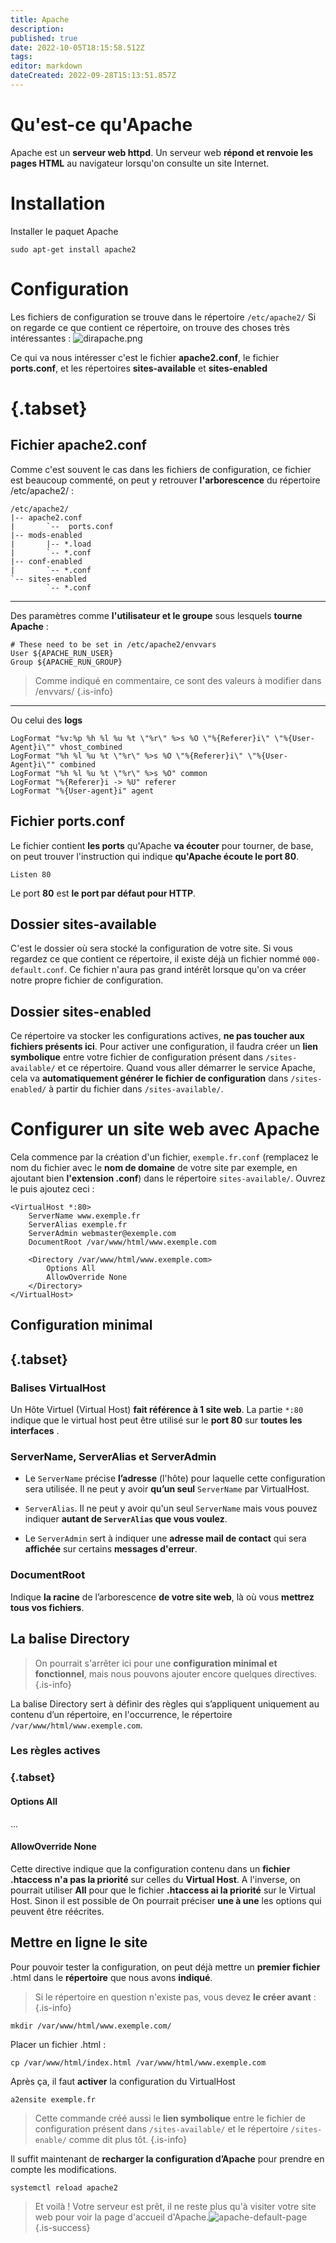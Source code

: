 ```yaml
---
title: Apache
description: 
published: true
date: 2022-10-05T18:15:58.512Z
tags: 
editor: markdown
dateCreated: 2022-09-28T15:13:51.857Z
---
```


# Qu'est-ce qu'Apache
Apache est un **serveur web httpd**. Un serveur web **répond et renvoie les pages HTML** au navigateur lorsqu'on consulte un site Internet.

# Installation
Installer le paquet Apache 
```
sudo apt-get install apache2
```

# Configuration
Les fichiers de configuration se trouve dans le répertoire `/etc/apache2/`
Si on regarde ce que contient ce répertoire, on trouve des choses très intéressantes :
![dirapache.png](/img/dirapache.png)

Ce qui va nous intéresser c'est le fichier **apache2.conf**, le fichier **ports.conf**, et les répertoires **sites-available** et **sites-enabled**

# {.tabset}
## Fichier apache2.conf
Comme c'est souvent le cas dans les fichiers de configuration, ce fichier est beaucoup commenté, on peut y retrouver **l'arborescence** du répertoire /etc/apache2/ :

```
/etc/apache2/
|-- apache2.conf
|       `--  ports.conf
|-- mods-enabled
|       |-- *.load
|       `-- *.conf
|-- conf-enabled
|       `-- *.conf
`-- sites-enabled
        `-- *.conf
```
---
Des paramètres comme **l'utilisateur et le groupe** sous lesquels **tourne Apache** :

```
# These need to be set in /etc/apache2/envvars
User ${APACHE_RUN_USER}
Group ${APACHE_RUN_GROUP}
```
> Comme indiqué en commentaire, ce sont des valeurs à modifier dans /envvars/
{.is-info}
---
Ou celui des **logs**

```
LogFormat "%v:%p %h %l %u %t \"%r\" %>s %O \"%{Referer}i\" \"%{User-Agent}i\"" vhost_combined
LogFormat "%h %l %u %t \"%r\" %>s %O \"%{Referer}i\" \"%{User-Agent}i\"" combined
LogFormat "%h %l %u %t \"%r\" %>s %O" common
LogFormat "%{Referer}i -> %U" referer
LogFormat "%{User-agent}i" agent
```

## Fichier ports.conf
Le fichier contient **les ports** qu'Apache **va écouter** pour tourner, de base, on peut trouver l'instruction qui indique **qu'Apache écoute le port 80**.
```
Listen 80
```
Le port **80** est **le port par défaut pour HTTP**.

## Dossier sites-available
C'est le dossier où sera stocké la configuration de votre site. Si vous regardez ce que contient ce répertoire, il existe déjà un fichier nommé `000-default.conf`. Ce fichier n'aura pas grand intérêt lorsque qu'on va créer notre propre fichier de configuration.

## Dossier sites-enabled
Ce répertoire va stocker les configurations actives, **ne pas toucher aux fichiers présents ici**. 
Pour activer une configuration, il faudra créer un **lien symbolique** entre votre fichier de configuration présent dans `/sites-available/` et ce répertoire. Quand vous aller démarrer  le service Apache, cela va **automatiquement générer le fichier de configuration** dans `/sites-enabled/` à partir du fichier dans `/sites-available/`.

# Configurer un site web avec Apache
Cela commence par la création d'un fichier, `exemple.fr.conf` (remplacez le nom du fichier avec le **nom de domaine** de votre site par exemple, en ajoutant bien **l'extension .conf**) dans le répertoire `sites-available/`. Ouvrez le puis ajoutez ceci :
```
<VirtualHost *:80>
    ServerName www.exemple.fr
    ServerAlias exemple.fr
    ServerAdmin webmaster@exemple.com
    DocumentRoot /var/www/html/www.exemple.com

    <Directory /var/www/html/www.exemple.com>
        Options All
        AllowOverride None
    </Directory>
</VirtualHost>
```
## Configuration minimal
## {.tabset}
### Balises VirtualHost
Un Hôte Virtuel (Virtual Host) **fait référence à 1 site web**. 
La partie `*:80` indique que le virtual host peut être utilisé sur le **port 80** sur **toutes les interfaces** .

### ServerName, ServerAlias et ServerAdmin
- Le `ServerName` précise **l’adresse** (l'hôte) pour laquelle cette configuration sera utilisée. Il ne peut y avoir **qu’un seul** `ServerName` par VirtualHost.

- `ServerAlias`. Il ne peut y avoir qu'un seul `ServerName` mais vous pouvez indiquer **autant de `ServerAlias` que vous voulez**.

- Le `ServerAdmin` sert à indiquer une **adresse mail de contact** qui sera **affichée** sur certains **messages d'erreur**.

### DocumentRoot
Indique **la racine** de l’arborescence **de votre site web**, là où vous **mettrez tous vos fichiers**.






## La balise Directory

> On pourrait s'arrêter ici pour une **configuration minimal et fonctionnel**, mais nous pouvons ajouter encore quelques directives.
{.is-info}

La balise Directory sert à définir des règles qui s’appliquent uniquement au contenu d’un répertoire, en l'occurrence, le répertoire `/var/www/html/www.exemple.com`.

### Les règles actives
### {.tabset}
#### Options All
...
#### AllowOverride None
Cette directive indique que la configuration contenu dans un **fichier .htaccess n'a pas la priorité** sur celles du **Virtual Host**. 
A l'inverse, on pourrait utiliser  **All**  pour que le fichier **.htaccess ai la priorité** sur le Virtual Host.
Sinon il est possible de On pourrait préciser **une à une** les options qui peuvent être réécrites.

## Mettre en ligne le site
Pour pouvoir tester la configuration, on peut déjà mettre un **premier fichier** .html dans le **répertoire** que nous avons **indiqué**.


> Si le répertoire en question n'existe pas, vous devez **le créer avant** :
{.is-info}
```
mkdir /var/www/html/www.exemple.com/
```

Placer un fichier .html :
```
cp /var/www/html/index.html /var/www/html/www.exemple.com
```

Après ça, il faut **activer** la configuration du VirtualHost
```
a2ensite exemple.fr
```
> Cette commande créé aussi le **lien symbolique** entre le fichier de configuration présent dans `/sites-available/` et le répertoire `/sites-enable/` comme dit plus tôt.
{.is-info}

Il suffit maintenant de **recharger la configuration d’Apache** pour prendre en compte les modifications.
```
systemctl reload apache2
```

> Et voilà ! Votre serveur est prêt, il ne reste plus qu'à visiter votre site web pour voir la page d'accueil d'Apache.![apache-default-page](/img/apache-default-page.png)
{.is-success}

